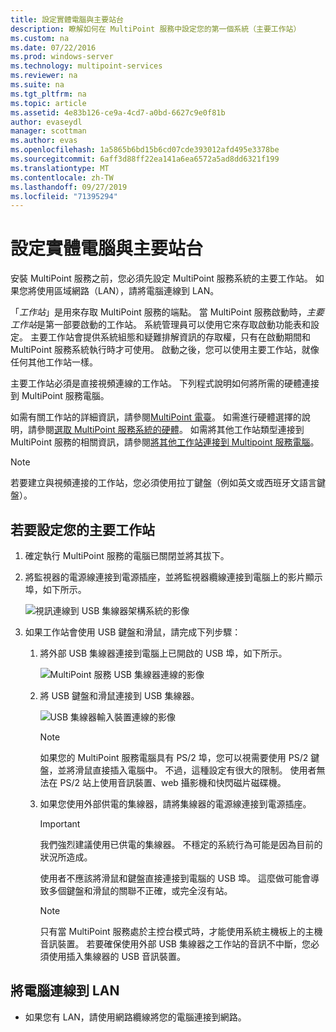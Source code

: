 ```yaml
---
title: 設定實體電腦與主要站台
description: 瞭解如何在 MultiPoint 服務中設定您的第一個系統（主要工作站）
ms.custom: na
ms.date: 07/22/2016
ms.prod: windows-server
ms.technology: multipoint-services
ms.reviewer: na
ms.suite: na
ms.tgt_pltfrm: na
ms.topic: article
ms.assetid: 4e83b126-ce9a-4cd7-a0bd-6627c9e0f81b
author: evaseydl
manager: scottman
ms.author: evas
ms.openlocfilehash: 1a5865b6bd15b6cd07cde393012afd495e3378be
ms.sourcegitcommit: 6aff3d88ff22ea141a6ea6572a5ad8dd6321f199
ms.translationtype: MT
ms.contentlocale: zh-TW
ms.lasthandoff: 09/27/2019
ms.locfileid: "71395294"
---
```

# <a name="set-up-the-physical-computer-and-primary-station"></a>設定實體電腦與主要站台
安裝 MultiPoint 服務之前，您必須先設定 MultiPoint 服務系統的主要工作站。 如果您將使用區域網路（LAN），請將電腦連線到 LAN。  
  
「*工作站*」是用來存取 MultiPoint 服務的端點。 當 MultiPoint 服務啟動時，*主要工作站*是第一部要啟動的工作站。 系統管理員可以使用它來存取啟動功能表和設定。 主要工作站會提供系統組態和疑難排解資訊的存取權，只有在啟動期間和 MultiPoint 服務系統執行時才可使用。 啟動之後，您可以使用主要工作站，就像任何其他工作站一樣。  
  
主要工作站必須是直接視頻連線的工作站。 下列程式說明如何將所需的硬體連接到 MultiPoint 服務電腦。  
  
如需有關工作站的詳細資訊，請參閱[MultiPoint 電臺](multipoint-services-stations.md)。 如需進行硬體選擇的說明，請參閱[選取 MultiPoint 服務系統的硬體](Selecting-Hardware-for-Your-MultiPoint-services-System.md)。 如需將其他工作站類型連接到 MultiPoint 服務的相關資訊，請參閱[將其他工作站連接到 Multipoint 服務電腦](Attach-additional-stations-to-your-MultiPoint-services-computer.md)。  
  
> [!NOTE]  
> 若要建立與視頻連接的工作站，您必須使用拉丁鍵盤（例如英文或西班牙文語言鍵盤）。  
  
## <a name="to-set-up-your-primary-station"></a>若要設定您的主要工作站  
  
1.  確定執行 MultiPoint 服務的電腦已關閉並將其拔下。  
  
2.  將監視器的電源線連接到電源插座，並將監視器纜線連接到電腦上的影片顯示埠，如下所示。  
  
    ![視訊連線到 USB 集線器架構系統的影像](./media/WMSVideoConnection.gif)  
  
3.  如果工作站會使用 USB 鍵盤和滑鼠，請完成下列步驟：  
  
    1.  將外部 USB 集線器連接到電腦上已開啟的 USB 埠，如下所示。  
  
        ![MultiPoint 服務 USB 集線器連線的影像](./media/WMSUSBHubConnection.gif)  
  
    2.  將 USB 鍵盤和滑鼠連接到 USB 集線器。  
  
        ![USB 集線器輸入裝置連線的影像](./media/WMSUSBDeviceConnection.gif)  
  
        > [!NOTE]  
        > 如果您的 MultiPoint 服務電腦具有 PS/2 埠，您可以視需要使用 PS/2 鍵盤，並將滑鼠直接插入電腦中。 不過，這種設定有很大的限制。 使用者無法在 PS/2 站上使用音訊裝置、web 攝影機和快閃磁片磁碟機。  
  
    3.  如果您使用外部供電的集線器，請將集線器的電源線連接到電源插座。  
  
        > [!IMPORTANT]  
        > 我們強烈建議使用已供電的集線器。 不穩定的系統行為可能是因為目前的狀況所造成。  
        >   
        > 使用者不應該將滑鼠和鍵盤直接連接到電腦的 USB 埠。 這麼做可能會導致多個鍵盤和滑鼠的關聯不正確，或完全沒有站。  
  
        > [!NOTE]  
        > 只有當 MultiPoint 服務處於主控台模式時，才能使用系統主機板上的主機音訊裝置。 若要確保使用外部 USB 集線器之工作站的音訊不中斷，您必須使用插入集線器的 USB 音訊裝置。  
  
## <a name="to-connect-the-computer-to-the-lan"></a>將電腦連線到 LAN  
  
-   如果您有 LAN，請使用網路纜線將您的電腦連接到網路。